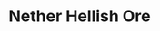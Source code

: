 # Nether Hellish Ore

<figure><img src="https://github.com/user-attachments/assets/157d98cc-8250-42e6-aa32-7eff118ec5f1" alt=""><figcaption></figcaption></figure>

